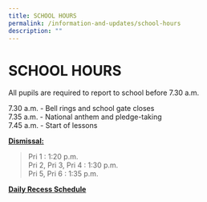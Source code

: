 ```yaml
---
title: SCHOOL HOURS
permalink: /information-and-updates/school-hours
description: ""
---
```

# SCHOOL HOURS

All pupils are required to report to school before 7.30 a.m.

7.30 a.m. - Bell rings and school gate closes  
7.35 a.m. - National anthem and pledge-taking  
7.45 a.m. - Start of lessons

 <u><b>Dismissal:</b></u> 
  
> Pri 1 : 1:20 p.m.  
> Pri 2, Pri 3, Pri 4 : 1:30 p.m.  
> Pri 5, Pri 6 : 1:35 p.m.


<u><b>Daily Recess Schedule</b></u>